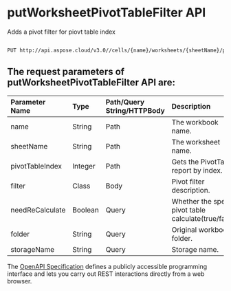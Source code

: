 # **putWorksheetPivotTableFilter API**

Adds a pivot filter for piovt table index 

```bash

PUT http://api.aspose.cloud/v3.0//cells/{name}/worksheets/{sheetName}/pivottables/{pivotTableIndex}/PivotFilters

```

## The request parameters of **putWorksheetPivotTableFilter** API are: 

| Parameter Name | Type | Path/Query String/HTTPBody | Description | 
| :- | :- | :- |:- | 
|name|String|Path|The workbook name.|
|sheetName|String|Path|The worksheet name.|
|pivotTableIndex|Integer|Path|Gets the PivotTable report by index.|
|filter|Class|Body|Pivot filter description.|
|needReCalculate|Boolean|Query|Whether the specific pivot table calculate(true/false).|
|folder|String|Query|Original workbook folder.|
|storageName|String|Query|Storage name.|


The [OpenAPI Specification](https://reference.aspose.cloud/cells/#/PivotTablesController/PutWorksheetPivotTableFilter) defines a publicly accessible programming interface and lets you carry out REST interactions directly from a web browser.
